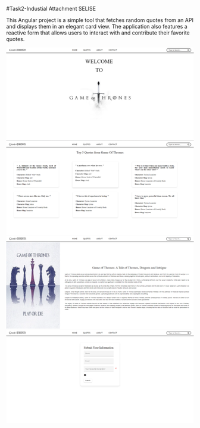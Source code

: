 #Task2-Industial Attachment SELISE

This Angular project is a simple tool that fetches random quotes from an API and displays them in an elegant card view. The application also features a reactive form that allows users to interact with and contribute their favorite quotes.

![Alt Text](1.png)
![Alt Text](pic.png)
![Alt Text](3.png)
![Alt Text](4.png)
